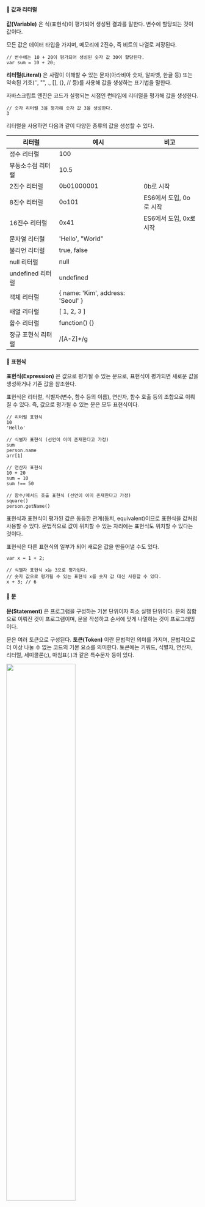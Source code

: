 #### **📌 값과 리터럴**

**값(Variable)** 은 식(표현식)이 평가되어 생성된 결과를 말한다. 변수에 할당되는 것이 값이다.

모든 값은 데이터 타입을 가지며, 메모리에 2진수, 즉 비트의 나열로 저장된다.

```
// 변수에는 10 + 20이 평가되어 생성된 숫자 값 30이 할당된다.
var sum = 10 + 20;
```

**리터럴(Literal)** 은 사람이 이해할 수 있는 문자(아라비아 숫자, 알파벳, 한글 등) 또는 약속된 기호('', "", ., \[\], {}, // 등)를 사용해 값을 생성하는 표기법을 말한다.

자바스크립트 엔진은 코드가 실행되는 시점인 런타임에 리터럴을 평가해 값을 생성한다.

```
// 숫자 리터럴 3을 평가해 숫자 값 3을 생성한다.
3
```

리터럴을 사용하면 다음과 같이 다양한 종류의 값을 생성할 수 있다.

| 리터럴             | 예시                              | 비고                    |
| ------------------ | --------------------------------- | ----------------------- |
| 정수 리터럴        | 100                               |                         |
| 부동소수점 리터럴  | 10.5                              |                         |
| 2진수 리터럴       | 0b01000001                        | 0b로 시작               |
| 8진수 리터럴       | 0o101                             | ES6에서 도입, 0o로 시작 |
| 16진수 리터럴      | 0x41                              | ES6에서 도입, 0x로 시작 |
| 문자열 리터럴      | 'Hello', "World"                  |                         |
| 불리언 리터럴      | true, false                       |                         |
| null 리터럴        | null                              |                         |
| undefined 리터럴   | undefined                         |                         |
| 객체 리터럴        | { name: 'Kim', address: 'Seoul' } |                         |
| 배열 리터럴        | \[ 1, 2, 3 \]                     |                         |
| 함수 리터럴        | function() {}                     |                         |
| 정규 표현식 리터럴 | /\[A-Z\]+/g                       |                         |

#### **📌 표현식**

**표현식(Expression)** 은 값으로 평가될 수 있는 문으로, 표현식이 평가되면 새로운 값을 생성하거나 기존 값을 참조한다.

표현식은 리터럴, 식별자(변수, 함수 등의 이름), 연산자, 함수 호출 등의 조합으로 이뤄질 수 있다. 즉, 값으로 평가될 수 있는 문은 모두 표현식이다.

```
// 리터럴 표현식
10
'Hello'

// 식별자 표현식 (선언이 이미 존재한다고 가정)
sum
person.name
arr[1]

// 연산자 표현식
10 + 20
sum = 10
sum !== 50

// 함수/메서드 호출 표현식 (선언이 이미 존재한다고 가정)
square()
person.getName()
```

표현식과 표현식이 평가된 값은 동등한 관계(동치, equivalent)이므로 표현식을 값처럼 사용할 수 있다. 문법적으로 값이 위치할 수 있는 자리에는 표현식도 위치할 수 있다는 것이다.

표현식은 다른 표현식의 일부가 되어 새로운 값을 만들어낼 수도 있다.

```
var x = 1 + 2;

// 식별자 표현식 x는 3으로 평가된다.
// 숫자 값으로 평가될 수 있는 표현식 x를 숫자 값 대신 사용할 수 있다.
x + 3; // 6
```

#### **📌 문**

**문(Statement)** 은 프로그램을 구성하는 기본 단위이자 최소 실행 단위이다. 문의 집합으로 이뤄진 것이 프로그램이며, 문을 작성하고 순서에 맞게 나열하는 것이 프로그래밍이다.

문은 여러 토큰으로 구성된다. **토큰(Token)** 이란 문법적인 의미를 가지며, 문법적으로 더 이상 나눌 수 없는 코드의 기본 요소를 의미한다. 토큰에는 키워드, 식별자, 연산자, 리터럴, 세미콜론(;), 마침표(.)과 같은 특수문자 등이 있다.

<img src="https://img1.daumcdn.net/thumb/R1280x0/?scode=mtistory2&fname=https%3A%2F%2Fblog.kakaocdn.net%2Fdn%2Fbl5hX6%2Fbtr1p05hxvs%2F3fJPHGqLOwhKs7wuqI7FUk%2Fimg.png" width="60%"/>

문은 컴퓨터에 내리는 명령으로, 명령문이라고도 부른다. 문에는 선언문, 할당문, 조건문, 반복문 등이 있다.

```
// 변수 선언문
var x;

// 함수 선언문
function foo() {}

// 할당문
x = 5;

// 조건문
if (x > 1) { console.log(x); }

// 반복문
for (var i = 0; i < 2; i++) { console.log(i); }
```

#### **📌 세미콜론과 세미콜론 자동 삽입 기능**

문의 끝에는 세미콜론을 붙여야 한다. **세미콜론(;)** 은 문의 종료를 나타낸다. 자바스크립트 엔진은 세미콜론으로 문이 종료한 위치를 파악하고 순차적으로 하나씩 문을 실행한다.

0개 이상의 문을 중괄호로 묶은 코드 블록({ ... })은 문의 종료를 의미하는 **자체 종결성(Self Closing)** 을 갖기 때문에 세미콜론이 붙지 않는다.

세미콜론은 생략 가능하다. 자바스크립트 엔진이 소스코드를 해석할 때 문의 끝이라고 예측되는 지점에 세미콜론을 자동으로 붙여주는 **세미콜론 자동 삽입 기능(ASI, Automatic Semicolon Insertion)** 이 암묵적으로 수행되기 때문이다.

그러나 세미코론 자동 삽입 기능의 동작과 개발자의 예측이 일치하지 않는 경우가 간혹 있기 때문에 세미콜론 사용을 권장하고 있다.

#### **📌 표현식인 문과 표현식이 아닌 문**

표현식인 문은 값으로 평가될 수 있는 문이며, 표현식이 아닌 문은 값으로 평가될 수 없는 문이다.

표현식인 문과 표현식이 아닌 문을 구별하는 방법은 **변수에 할당** 해보는 것이다. 표현식인 문은 값으로 평가되기 때문에 변수에 할당할 수 있다. 하지만 표현식이 아닌 문은 값으로 평가할 수 없으므로 변수에 할당하면 에러가 발생한다.

```
// 표현식이 아닌 문(변수 선언문)은 값처럼 사용할 수 없다.
var foo = var x; // SyntaxError: Unexpected token var

// 표현식인 문(할당문)은 값처럼 사용할 수 있다.
var tmp = y = 100;
console.log(tmp); // 100
```

크롬 개발자 도구에서 표현식이 아닌 문을 실행하면 언제나 **완료 값** 인 undefined를 출력한다. 완료 값은 표현식의 평가 결과가 아니기 때문에 다른 값과 같이 변수에 할당할 수 없고 참조할 수도 없다.

반대로 표현식인 문을 실행하면 언제나 평가된 값을 반환한다.

참고문헌 및 출처 : 모던 자바스크립트 Deep Dive (이웅모)
